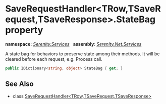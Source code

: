 # SaveRequestHandler&lt;TRow,TSaveRequest,TSaveResponse&gt;.StateBag property
**namespace:** *[Serenity.Services](../../README.md#serenity.services-namespace)*   **assembly**: *[Serenity.Net.Services](../../README.md)*

A state bag for behaviors to preserve state among their methods. It will be cleared before each request, e.g. Process call.

```csharp
public IDictionary<string, object> StateBag { get; }
```

## See Also

* class [SaveRequestHandler&lt;TRow,TSaveRequest,TSaveResponse&gt;](../SaveRequestHandler-3.md)